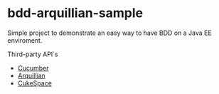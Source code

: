 # bdd-arquillian-sample

Simple project to demonstrate an easy way to have BDD on a Java EE enviroment.

Third-party API`s

  - [Cucumber](https://cucumber.io/)
  - [Arquillian](http://arquillian.org/)
  - [CukeSpace](https://github.com/cukespace/cukespace)